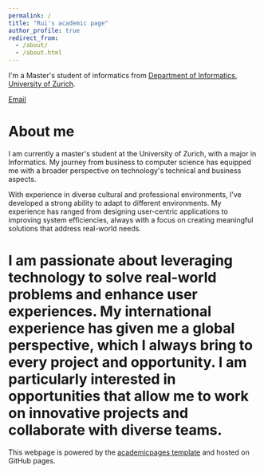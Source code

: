 ```yaml
---
permalink: /
title: "Rui's academic page"
author_profile: true
redirect_from: 
  - /about/
  - /about.html
---
```

I'm a Master's student of informatics from [Department of Informatics](https://www.ifi.uzh.ch/en.html), [University of Zurich](https://www.uzh.ch/cmsssl/en.html/).

[Email](mailto:rui.song@uzh.ch)                      


About me
======
I am currently a master's student at the University of Zurich, with a major in Informatics. My journey from business to computer science has equipped me with a broader perspective on technology's technical and business aspects.

With experience in diverse cultural and professional environments, I’ve developed a strong ability to adapt to different environments. My experience has ranged from designing user-centric applications to improving system efficiencies, always with a focus on creating meaningful solutions that address real-world needs.

I am passionate about leveraging technology to solve real-world problems and enhance user experiences. My international experience has given me a global perspective, which I always bring to every project and opportunity. I am particularly interested in opportunities that allow me to work on innovative projects and collaborate with diverse teams.
======

This webpage is powered by the [academicpages template](https://github.com/academicpages/academicpages.github.io) and hosted on GitHub pages.